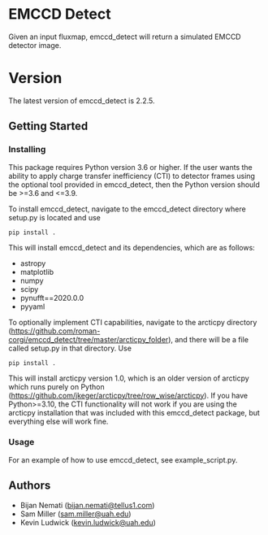 # EMCCD Detect

Given an input fluxmap, emccd_detect will return a simulated EMCCD detector image.


# Version

The latest version of emccd\_detect is 2.2.5.


## Getting Started
### Installing

This package requires Python version 3.6 or higher.  If the user wants the ability to apply charge transfer inefficiency (CTI) to detector frames using the optional tool provided in emccd\_detect, then the Python version should be >=3.6 and <=3.9.

To install emccd\_detect, navigate to the emccd\_detect directory where setup.py is located and use

	pip install .

This will install emccd\_detect and its dependencies, which are as follows:

* astropy
* matplotlib
* numpy
* scipy
* pynufft==2020.0.0
* pyyaml

To optionally implement CTI capabilities, navigate to the arcticpy directory (<https://github.com/roman-corgi/emccd_detect/tree/master/arcticpy_folder>), and there will be a file called setup.py in that directory.  Use

	pip install .

This will install arcticpy version 1.0, which is an older version of arcticpy which runs purely on Python (<https://github.com/jkeger/arcticpy/tree/row_wise/arcticpy>).  If
you have Python>=3.10, the CTI functionality will not work if you are using the arcticpy installation that was included with this emccd_detect package, but everything else will work fine.


### Usage

For an example of how to use emccd\_detect, see example_script.py.


## Authors

* Bijan Nemati (<bijan.nemati@tellus1.com>)
* Sam Miller (<sam.miller@uah.edu>)
* Kevin Ludwick (<kevin.ludwick@uah.edu>)

